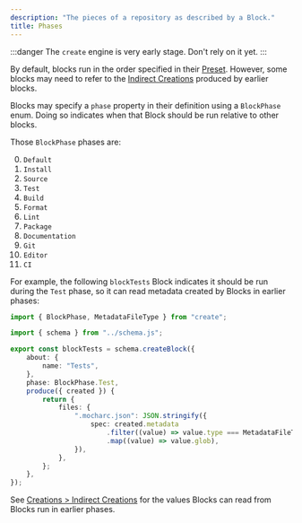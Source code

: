 ```yaml
---
description: "The pieces of a repository as described by a Block."
title: Phases
---
```


:::danger
The `create` engine is very early stage.
Don't rely on it yet.
:::

By default, blocks run in the order specified in their [Preset](../concepts/presets).
However, some blocks may need to refer to the [Indirect Creations](./creations#indirect-creations) produced by earlier blocks.

Blocks may specify a `phase` property in their definition using a `BlockPhase` enum.
Doing so indicates when that Block should be run relative to other blocks.

Those `BlockPhase` phases are:

0. `Default`
1. `Install`
2. `Source`
3. `Test`
4. `Build`
5. `Format`
6. `Lint`
7. `Package`
8. `Documentation`
9. `Git`
10. `Editor`
11. `CI`

For example, the following `blockTests` Block indicates it should be run during the `Test` phase, so it can read metadata created by Blocks in earlier phases:

```ts
import { BlockPhase, MetadataFileType } from "create";

import { schema } from "../schema.js";

export const blockTests = schema.createBlock({
	about: {
		name: "Tests",
	},
	phase: BlockPhase.Test,
	produce({ created }) {
		return {
			files: {
				".mocharc.json": JSON.stringify({
					spec: created.metadata
						.filter((value) => value.type === MetadataFileType.Source)
						.map((value) => value.glob),
				}),
			},
		};
	},
});
```

See [Creations > Indirect Creations](../runtime/creations#indirect-creations) for the values Blocks can read from Blocks run in earlier phases.
